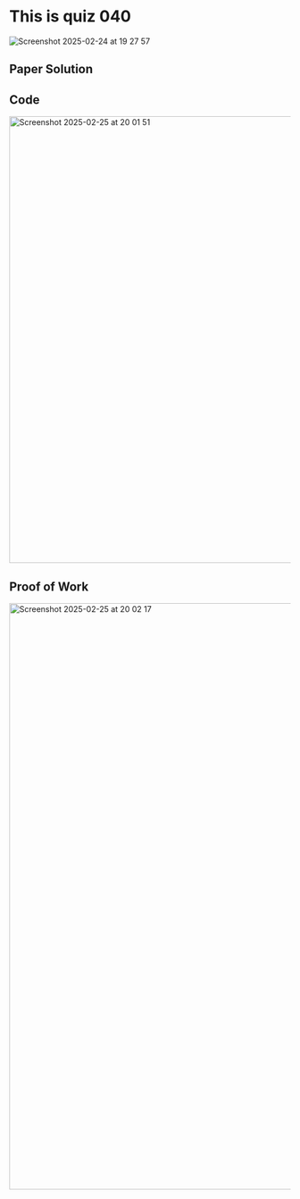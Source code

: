 # This is quiz 040
<img width="max" alt="Screenshot 2025-02-24 at 19 27 57" src="https://github.com/user-attachments/assets/ee3d3336-e12b-41c0-acc4-6f9c566022c6" />


## Paper Solution


## Code

<img width="800" alt="Screenshot 2025-02-25 at 20 01 51" src="https://github.com/user-attachments/assets/6c332707-de94-4506-985e-742ad0b0d1f1" />

## Proof of Work

<img width="1050" alt="Screenshot 2025-02-25 at 20 02 17" src="https://github.com/user-attachments/assets/563919dc-0531-4b65-991a-67c21813e93a" />
